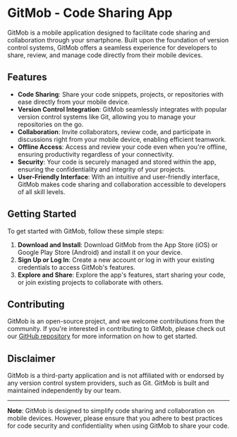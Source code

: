 # GitMob -  Code Sharing App

GitMob is a mobile application designed to facilitate code sharing and collaboration through your smartphone. Built upon the foundation of version control systems, GitMob offers a seamless experience for developers to share, review, and manage code directly from their mobile devices.

## Features

- **Code Sharing**: Share your code snippets, projects, or repositories with ease directly from your mobile device.
- **Version Control Integration**: GitMob seamlessly integrates with popular version control systems like Git, allowing you to manage your repositories on the go.
- **Collaboration**: Invite collaborators, review code, and participate in discussions right from your mobile device, enabling efficient teamwork.
- **Offline Access**: Access and review your code even when you're offline, ensuring productivity regardless of your connectivity.
- **Security**: Your code is securely managed and stored within the app, ensuring the confidentiality and integrity of your projects.
- **User-Friendly Interface**: With an intuitive and user-friendly interface, GitMob makes code sharing and collaboration accessible to developers of all skill levels.

## Getting Started

To get started with GitMob, follow these simple steps:

1. **Download and Install**: Download GitMob from the App Store (iOS) or Google Play Store (Android) and install it on your device.
2. **Sign Up or Log In**: Create a new account or log in with your existing credentials to access GitMob's features.
3. **Explore and Share**: Explore the app's features, start sharing your code, or join existing projects to collaborate with others.

## Contributing

GitMob is an open-source project, and we welcome contributions from the community. If you're interested in contributing to GitMob, please check out our [GitHub repository](https://github.com/Harsh4114/GitMob---Flutter-App/tree/master) for more information on how to get started.


## Disclaimer

GitMob is a third-party application and is not affiliated with or endorsed by any version control system providers, such as Git. GitMob is built and maintained independently by our team.

---

**Note**: GitMob is designed to simplify code sharing and collaboration on mobile devices. However, please ensure that you adhere to best practices for code security and confidentiality when using GitMob to share your code.
